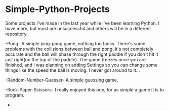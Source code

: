 # Simple-Python-Projects

Some projects I've made in the last year while I've been learning Python. I have more, but most are unsuccessful and others will be in a different repository.


-Pong- A simple ping-pong game, nothing too fancy. There's some problems with the collisions between ball and pong, it's not completely accurate and the ball will 
          phase through the right paddle if you don't hit it just right(on the top of the paddle). The game freezes once you are finished, and I was planning on adding
          Settings so you can change some things like the speed the ball is moving. I never got around to it...
    
    
-Random-Number-Guesser- A simple guessing game. 



-Rock-Paper-Scissors- I really enjoyed this one, for as simple a game it is to program. 



-
